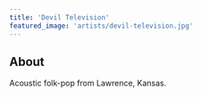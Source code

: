 ```yaml
---
title: 'Devil Television'
featured_image: 'artists/devil-television.jpg'
---
```


## About

Acoustic folk-pop from Lawrence, Kansas.
